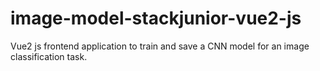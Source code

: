 # image-model-stackjunior-vue2-js
Vue2 js frontend application to train and save a CNN model for an image classification task.
